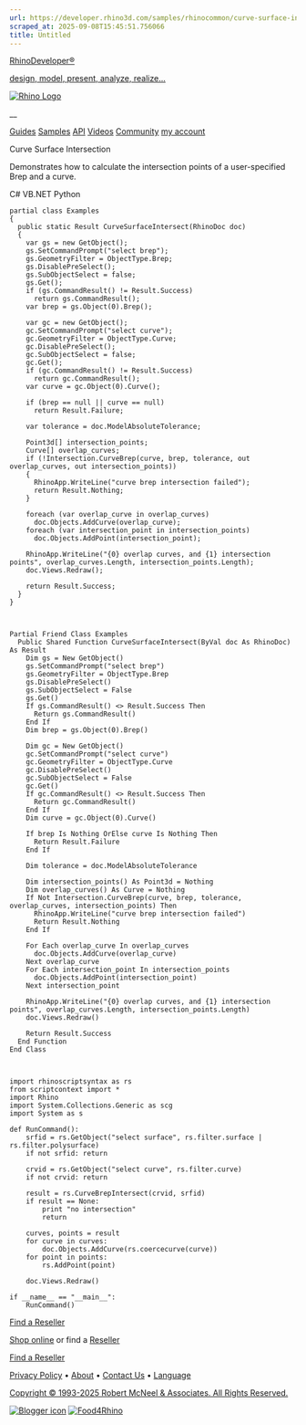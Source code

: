 ```yaml
---
url: https://developer.rhino3d.com/samples/rhinocommon/curve-surface-intersection/
scraped_at: 2025-09-08T15:45:51.756066
title: Untitled
---
```


[RhinoDeveloper®](/)

[design, model, present, analyze, realize...](/)

[![Rhino Logo](https://developer.rhino3d.com/images/rhinodevlogo.png)](/)

__

[Guides](https://developer.rhino3d.com/guides)
[Samples](https://developer.rhino3d.com/samples)
[API](https://developer.rhino3d.com/api)
[Videos](https://developer.rhino3d.com/videos)
[Community](https://discourse.mcneel.com/c/rhino-developer) [my account
](https://www.rhino3d.com/my-account/ "Manage your account, licenses, and
teams")

Curve Surface Intersection

Demonstrates how to calculate the intersection points of a user-specified Brep
and a curve.

C# VB.NET Python

    
    
    partial class Examples
    {
      public static Result CurveSurfaceIntersect(RhinoDoc doc)
      {
        var gs = new GetObject();
        gs.SetCommandPrompt("select brep");
        gs.GeometryFilter = ObjectType.Brep;
        gs.DisablePreSelect();
        gs.SubObjectSelect = false;
        gs.Get();
        if (gs.CommandResult() != Result.Success)
          return gs.CommandResult();
        var brep = gs.Object(0).Brep();
    
        var gc = new GetObject();
        gc.SetCommandPrompt("select curve");
        gc.GeometryFilter = ObjectType.Curve;
        gc.DisablePreSelect();
        gc.SubObjectSelect = false;
        gc.Get();
        if (gc.CommandResult() != Result.Success)
          return gc.CommandResult();
        var curve = gc.Object(0).Curve();
    
        if (brep == null || curve == null)
          return Result.Failure;
    
        var tolerance = doc.ModelAbsoluteTolerance;
    
        Point3d[] intersection_points;
        Curve[] overlap_curves;
        if (!Intersection.CurveBrep(curve, brep, tolerance, out overlap_curves, out intersection_points))
        {
          RhinoApp.WriteLine("curve brep intersection failed");
          return Result.Nothing;
        }
    
        foreach (var overlap_curve in overlap_curves)
          doc.Objects.AddCurve(overlap_curve);
        foreach (var intersection_point in intersection_points)
          doc.Objects.AddPoint(intersection_point);
    
        RhinoApp.WriteLine("{0} overlap curves, and {1} intersection points", overlap_curves.Length, intersection_points.Length);
        doc.Views.Redraw();
    
        return Result.Success;
      }
    }
    
    
    
    Partial Friend Class Examples
      Public Shared Function CurveSurfaceIntersect(ByVal doc As RhinoDoc) As Result
    	Dim gs = New GetObject()
    	gs.SetCommandPrompt("select brep")
    	gs.GeometryFilter = ObjectType.Brep
    	gs.DisablePreSelect()
    	gs.SubObjectSelect = False
    	gs.Get()
    	If gs.CommandResult() <> Result.Success Then
    	  Return gs.CommandResult()
    	End If
    	Dim brep = gs.Object(0).Brep()
    
    	Dim gc = New GetObject()
    	gc.SetCommandPrompt("select curve")
    	gc.GeometryFilter = ObjectType.Curve
    	gc.DisablePreSelect()
    	gc.SubObjectSelect = False
    	gc.Get()
    	If gc.CommandResult() <> Result.Success Then
    	  Return gc.CommandResult()
    	End If
    	Dim curve = gc.Object(0).Curve()
    
    	If brep Is Nothing OrElse curve Is Nothing Then
    	  Return Result.Failure
    	End If
    
    	Dim tolerance = doc.ModelAbsoluteTolerance
    
    	Dim intersection_points() As Point3d = Nothing
    	Dim overlap_curves() As Curve = Nothing
    	If Not Intersection.CurveBrep(curve, brep, tolerance, overlap_curves, intersection_points) Then
    	  RhinoApp.WriteLine("curve brep intersection failed")
    	  Return Result.Nothing
    	End If
    
    	For Each overlap_curve In overlap_curves
    	  doc.Objects.AddCurve(overlap_curve)
    	Next overlap_curve
    	For Each intersection_point In intersection_points
    	  doc.Objects.AddPoint(intersection_point)
    	Next intersection_point
    
    	RhinoApp.WriteLine("{0} overlap curves, and {1} intersection points", overlap_curves.Length, intersection_points.Length)
    	doc.Views.Redraw()
    
    	Return Result.Success
      End Function
    End Class
    
    
    
    import rhinoscriptsyntax as rs
    from scriptcontext import *
    import Rhino
    import System.Collections.Generic as scg
    import System as s
    
    def RunCommand():
        srfid = rs.GetObject("select surface", rs.filter.surface | rs.filter.polysurface)
        if not srfid: return
    
        crvid = rs.GetObject("select curve", rs.filter.curve)
        if not crvid: return
    
        result = rs.CurveBrepIntersect(crvid, srfid)
        if result == None:
            print "no intersection"
            return
    
        curves, points = result
        for curve in curves:
            doc.Objects.AddCurve(rs.coercecurve(curve))
        for point in points:
            rs.AddPoint(point)
    
        doc.Views.Redraw()
    
    if __name__ == "__main__":
        RunCommand()
    

  

[Find a Reseller](https://www.rhino3d.com/sales)

[Shop online](https://www.rhino3d.com/store) or find a
[Reseller](https://www.rhino3d.com/sales)

[Find a Reseller](https://www.rhino3d.com/sales)

[Privacy Policy](https://www.rhino3d.com/privacy) •
[About](https://www.rhino3d.com/mcneel/about) • [Contact
Us](https://www.rhino3d.com/mcneel/contact) • [
Language](https://www.rhino3d.com/language "Change to a different region or
language")

[Copyright © 1993-2025 Robert McNeel & Associates. All Rights
Reserved.](https://www.rhino3d.com/mcneel/about)

[](https://www.facebook.com/McNeelRhinoceros/)
[](https://twitter.com/bobmcneel) [](https://www.linkedin.com/groups/75313/)
[](https://www.youtube.com/user/RhinoGuide/videos) [](https://vimeo.com/rhino)
[![Blogger
icon](https://developer.rhino3d.com/images/blogger.svg)](http://blog.rhino3d.com/)
[![Food4Rhino](https://developer.rhino3d.com/images/f4r_icon_01.svg)](https://www.food4rhino.com)

